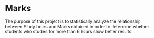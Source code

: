 # Marks
The purpose of this project is to statistically analyze the relationship between Study hours and Marks obtained in order to determine whether students who studies for more than 6 hours show better results.
